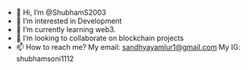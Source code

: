 - 👋 Hi, I’m @ShubhamS2003
- 👀 I’m interested in Development
- 🌱 I’m currently learning web3.
- 💞️ I’m looking to collaborate on blockchain projects
- 📫 How to reach me? My email: sandhyayamlur1@gmail.com My IG: shubhamsoni1112

<!---
ShubhamS2003/ShubhamS2003 is a ✨ special ✨ repository because its `README.md` (this file) appears on your GitHub profile.
You can click the Preview link to take a look at your changes.
--->
